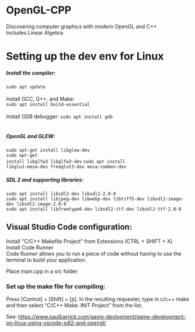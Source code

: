 # OpenGL-CPP
Discovering computer graphics with modern OpenGL and C++
</br>
Includes Linear Algebra
</br>



# Setting up the dev env for Linux
<h5>Install the compiler:</h5> 
<code>sudo apt update</code></br></br>
Install GCC, G++, and Make:
</br>
<code>sudo apt install build-essential</code></br></br>
Install GDB debugger:
<code>sudo apt install gdb</code></br>
</br>

<h5>OpenGL and GLEW:</h5>

<code>sudo apt-get install libglew-dev</code></br>
<code>sudo apt-get install libglfw3 libglfw3-dev</code>
<code>sudo apt install libglu1-mesa-dev freeglut3-dev mesa-common-dev</code>

<h5>SDL 2 and supporting libraries:</h5>
<code>sudo apt install libsdl2-dev libsdl2-2.0-0</code>
</br>
<code>sudo apt install libjpeg-dev libwebp-dev libtiff5-dev libsdl2-image-dev libsdl2-image-2.0-0</code>
</br>
<code>sudo apt install libfreetype6-dev libsdl2-ttf-dev libsdl2-ttf-2.0-0</code>
</br>




## Visual Studio Code configuration:
Install "C/C++ Makefile Project" from Extensions (CTRL + SHIFT + X)
</br>
Install </b>Code Runner</b>
</br>
Code Runner allows you to run a piece of code without having to use the terminal to build your application.
</br>

Place main.cpp in a <i>src</i> folder

### Set up the make file for compiling:
Press [Control] + [Shift] + [p]. In the resulting requester, type in c/c++ make and then select “C/C++ Make: INIT Project” from the list.


See: https://www.paulbarrick.com/game-devlopment/game-development-on-linux-using-vscode-sdl2-and-opengl/
